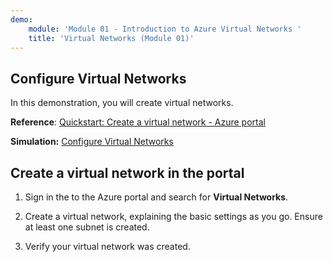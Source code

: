 ```yaml
---
demo:
    module: 'Module 01 - Introduction to Azure Virtual Networks '
    title: 'Virtual Networks (Module 01)'
---
```

## Configure Virtual Networks

In this demonstration, you will create virtual networks.

**Reference**: [Quickstart: Create a virtual network - Azure portal](https://docs.microsoft.com/azure/virtual-network/quick-create-portal)

**Simulation:** [Configure Virtual Networks](https://mslabs.cloudguides.com/guides/AZ-700%20Lab%20Simulation%20-%20Design%20and%20implement%20a%20virtual%20network%20in%20Azure)

## Create a virtual network in the portal

1.  Sign in the to the Azure portal and search for **Virtual Networks**.

1.  Create a virtual network, explaining the basic settings as you go. Ensure at least one subnet is created. 

1.  Verify your virtual network was created.
